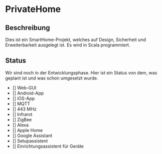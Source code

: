 # PrivateHome

## Beschreibung

Dies ist ein SmartHome-Projekt, welches auf Design, Sicherheit und Erweiterbarkeit ausgelegt ist. Es wird in Scala programmiert.

## Status

Wir sind noch in der Entwicklungsphase. Hier ist ein Status von dem, was geplant ist und was schon umgesetzt wurde.

- [] Web-GUI
- [] Android-App
- [] iOS-App
- [] MQTT
- [] 443 MHz 
- [] Infrarot
- [] ZigBee
- [] Alexa 
- [] Apple Home
- [] Google Assistant
- [] Setupassistent
- [] Einrichtungsassistent für Geräte